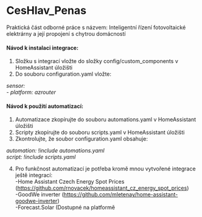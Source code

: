 # CesHlav_Penas
Praktická část odborné práce s názvem: Inteligentní řízení fotovoltaické elektrárny a její propojení s chytrou domácností
#### Návod k instalaci integrace:   
1. Složku s integrací vložte do složky config/custom_components v HomeAssistant úložišti   
2. Do souboru configuration.yaml vložte:   

_sensor:_  
_- platform: azrouter_   

#### Návod k použití automatizací:   
1. Automatizace zkopírujte do souboru  automations.yaml v HomeAssistant úložišti
2. Scripty zkopírujte do souboru  scripts.yaml v HomeAssistant úložišti
3. Zkontrolujte, že soubor configuration.yaml obsahuje:

_automation: !include automations.yaml_   
_script: !include scripts.yaml_   

4. Pro funkčnost automatizací je potřeba kromě mnou vytvořené integrace ještě integrací:   
     -Home Assistant Czech Energy Spot Prices (https://github.com/rnovacek/homeassistant_cz_energy_spot_prices)   
     -GoodWe inverter (https://github.com/mletenay/home-assistant-goodwe-inverter)   
     -Forecast.Solar (Dostupné na platformě 
